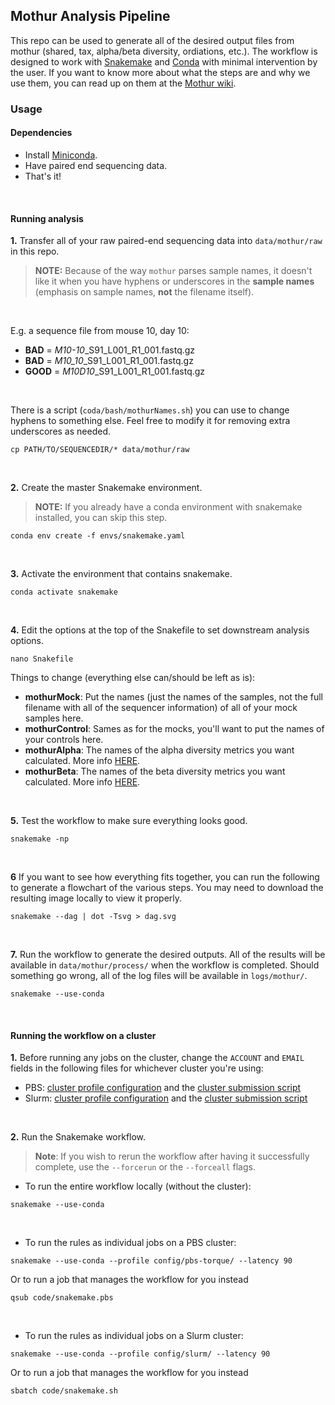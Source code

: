 ## Mothur Analysis Pipeline

This repo can be used to generate all of the desired output files from mothur (shared, tax, alpha/beta diversity, ordiations, etc.). The workflow is designed to work with [Snakemake](https://snakemake.readthedocs.io/en/stable/) and [Conda](https://docs.conda.io/en/latest/) with minimal intervention by the user. If you want to know more about what the steps are and why we use them, you can read up on them at the [Mothur wiki](https://www.mothur.org/wiki/MiSeq_SOP).

### Usage

#### Dependencies
* Install [Miniconda](https://docs.conda.io/en/latest/miniconda.html).
* Have paired end sequencing data.
* That's it!

<br />

#### Running analysis

**1.** Transfer all of your raw paired-end sequencing data into `data/mothur/raw` in this repo. 
> **NOTE:** Because of the way `mothur` parses sample names, it doesn't like it when you have hyphens or underscores in the **sample names** (emphasis on sample names, **not** the filename itself). 

<br />

E.g. a sequence file from mouse 10, day 10:  
* **BAD** = *M10-10*_S91_L001_R1_001.fastq.gz  
* **BAD** = *M10_10*_S91_L001_R1_001.fastq.gz  
* **GOOD** = *M10D10*_S91_L001_R1_001.fastq.gz

<br />

There is a script (`coda/bash/mothurNames.sh`) you can use to change hyphens to something else. Feel free to modify it for removing extra underscores as needed.
```
cp PATH/TO/SEQUENCEDIR/* data/mothur/raw
```

<br />

**2.** Create the master Snakemake environment.
> **NOTE:** If you already have a conda environment with snakemake installed, you can skip this step.
```
conda env create -f envs/snakemake.yaml
```

<br />

**3.** Activate the environment that contains snakemake.
```
conda activate snakemake
```

<br />

**4.** Edit the options at the top of the Snakefile to set downstream analysis options.
```
nano Snakefile
```

Things to change (everything else can/should be left as is):
* **mothurMock**: Put the names (just the names of the samples, not the full filename with all of the sequencer information) of all of your mock samples here.
* **mothurControl**: Sames as for the mocks, you'll want to put the names of your controls here.
* **mothurAlpha**: The names of the alpha diversity metrics you want calculated. More info [HERE](https://www.mothur.org/wiki/Summary.single). 
* **mothurBeta**: The names of the beta diversity metrics you want calculated. More info [HERE](https://www.mothur.org/wiki/Dist.shared).

<br />

**5.** Test the workflow to make sure everything looks good.
```
snakemake -np
```

<br />

**6** If you want to see how everything fits together, you can run the following to generate a flowchart of the various steps. You may need to download the resulting image locally to view it properly.
```
snakemake --dag | dot -Tsvg > dag.svg
```

<br />

**7.** Run the workflow to generate the desired outputs. All of the results will be available in `data/mothur/process/` when the workflow is completed. Should something go wrong, all of the log files will be available in `logs/mothur/`.
```
snakemake --use-conda
```

<br />

#### Running the workflow on a cluster

**1.** Before running any jobs on the cluster, change the `ACCOUNT` and `EMAIL` fields in the following files for whichever cluster you're using:
* PBS: [cluster profile configuration](config/pbs-torque/cluster.json) and the [cluster submission script](code/snakemake.pbs)
* Slurm: [cluster profile configuration](config/slurm/cluster.json) and the [cluster submission script](code/snakemake.sh)

<br /> 

**2.** Run the Snakemake workflow.
> **Note**: If you wish to rerun the workflow after having it successfully complete, use the `--forcerun` or the `--forceall` flags.
* To run the entire workflow locally (without the cluster):
```
snakemake --use-conda
```

<br /> 

* To run the rules as individual jobs on a PBS cluster:
```
snakemake --use-conda --profile config/pbs-torque/ --latency 90
```
Or to run a job that manages the workflow for you instead
```
qsub code/snakemake.pbs
```

<br /> 

* To run the rules as individual jobs on a Slurm cluster:
```
snakemake --use-conda --profile config/slurm/ --latency 90
```
Or to run a job that manages the workflow for you instead
```
sbatch code/snakemake.sh
```
